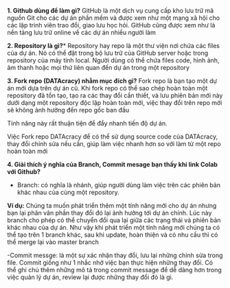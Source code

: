**1. Github dùng để làm gì?**
GitHub là một dịch vụ cung cấp kho lưu trữ mã nguồn Git cho các dự án phần mềm và được xem như một mạng xã hội cho các lập trình viên trao đổi, giao lưu học hỏi. GitHub cũng được xem như là nền tảng lưu trữ online về các dự án nhiều người làm

**2. Repository là gì?***
Repository hay repo là một thư viện nơi chứa các files của dự án. Nó có thể đặt trong bộ lưu trữ của GitHub server hoặc trong repository của máy tính local. Người dùng có thể chứa files code, hình ảnh, âm thanh hoặc mọi thứ liên quan đến dự án trong một repository

**3. Fork repo (DATAcracy) nhằm mục đích gì?**
Fork repo là bạn tạo một dự án mới dựa trên dự án cũ. Khi fork repo có thể sao chép hoàn toàn một repository đã tồn tạo, tạo ra các thay đổi cần thiết, và lưu phiên bản mới này dưới dạng một repository độc lập hoàn toàn mới, việc thay đổi trên repo mới sẽ không ảnh hưởng đến repo gốc ban đầu

Tính năng này rất thuận tiện để đẩy nhanh tiến độ dự án. 

Việc Fork repo DATAcracy để có thể sử dụng source code của DATAcracy, thay đổi chỉnh sửa nếu cần, giúp làm việc nhanh hơn so với làm từ một repo hoàn toàn mới 


**4. Giải thích ý nghĩa của Branch, Commit mesage bạn thấy khi link Colab với Github?**
- Branch: có nghĩa là nhánh, giúp người dùng làm việc trên các phiên bản khác nhau của cùng một repository. 

**Ví dụ:** Chúng ta muốn phát triển thêm một tính năng mới cho dự án nhưng bạn lại phân vân phần thay đổi đó lại ảnh hưởng tới dự án chính. Lúc này branch cho phép có thể chuyển đổi qua lại giữa các trạng thái và phiên bản khác nhau của dự án. Như vậy khi phát triển một tính năng mới chúng ta có thể tạo trên 1 branch khác, sau khi update, hoàn thiện và có nhu cầu thì có thể merge lại vào master branch

-Commit messge: là một sự xác nhận thay đổi, lưu lại những chỉnh sửa trong file. Commit giống như 1 nhắc nhở việc bạn thực hiện những thay đổi. Có thể ghi chú thêm những mô tả trong commit message để dễ dàng hơn trong việc quản lý dự án, review lại được những thay đổi đó là gì. 
